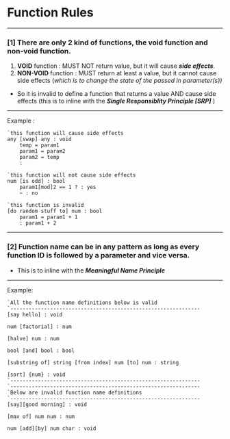 
# Function Rules  
---  
### [1] There are only 2 kind of functions, the **void** function and **non-void** function. 
   1) **VOID** function : MUST NOT return value, but it will cause ***side effects***.  
   2) **NON-VOID** function : MUST return at least a value, but it cannot cause side effects (*which is to change the state of the passed in parameter(s))*
   * So it is invalid to define a function that returns a value AND cause side effects (this is to inline with the ***Single Responsiblity Principle [SRP]*** )
 
---
Example :  
```  
`this function will cause side effects
any [swap] any : void
	temp = param1
    param1 = param2
    param2 = temp
    :

`this function will not cause side effects
num [is odd] : bool
	param1[mod]2 == 1 ? : yes
    ~ : no

`this function is invalid
[do random stuff to] num : bool
	param1 = param1 + 1
    : param1 + 2
```
---
### [2] Function name can be in any pattern as long as every function ID is followed by a parameter and vice versa.  
	 
   * This is to inline with the ***Meaningful Name Principle***
    
   
---
Example:  
```
`All the function name definitions below is valid
`--------------------------------------------------------------
[say hello] : void	

num [factorial] : num 	

[halve] num : num

bool [and] bool : bool 

[substring of] string [from index] num [to] num : string

[sort] {num} : void
`--------------------------------------------------------------
`--------------------------------------------------------------
`Below are invalid function name definitions
`--------------------------------------------------------------
[say][good morning] : void 

[max of] num num : num

num [add][by] num char : void

```
    
